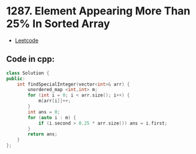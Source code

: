 # 1287. Element Appearing More Than 25% In Sorted Array
- [Leetcode](https://leetcode.com/problems/element-appearing-more-than-25-in-sorted-array/description/)
## Code in cpp:
```cpp
class Solution {
public:
    int findSpecialInteger(vector<int>& arr) {
        unordered_map <int,int> m;
        for (int i = 0; i < arr.size(); i++) {
            m[arr[i]]++;
        }
        int ans = 0;
        for (auto i : m) {
            if (i.second > 0.25 * arr.size()) ans = i.first;
        }
        return ans;
    }
};
```
